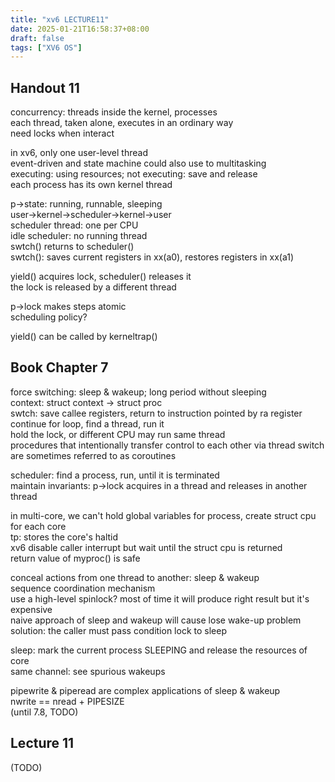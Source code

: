```yaml
---
title: "xv6 LECTURE11"
date: 2025-01-21T16:58:37+08:00
draft: false
tags: ["XV6 OS"]
---
```


## Handout 11

concurrency: threads inside the kernel, processes  
each thread, taken alone, executes in an ordinary way  
need locks when interact  

in xv6, only one user-level thread  
event-driven and state machine could also use to multitasking  
executing: using resources; not executing: save and release  
each process has its own kernel thread  

p->state: running, runnable, sleeping  
user->kernel->scheduler->kernel->user  
scheduler thread: one per CPU  
idle scheduler: no running thread  
swtch() returns to scheduler()  
swtch(): saves current registers in xx(a0), restores registers in xx(a1)  

yield() acquires lock, scheduler() releases it  
the lock is released by a different thread  

p->lock makes steps atomic  
scheduling policy?  

yield() can be called by kerneltrap()  


## Book Chapter 7

force switching: sleep & wakeup; long period without sleeping  
context: struct context -> struct proc  
swtch: save callee registers, return to instruction pointed by ra register  
continue for loop, find a thread, run it  
hold the lock, or different CPU may run same thread  
procedures that intentionally transfer control to each other via thread switch are sometimes referred to as coroutines  

scheduler: find a process, run, until it is terminated  
maintain invariants: p->lock acquires in a thread and releases in another thread  

in multi-core, we can't hold global variables for process, create struct cpu for each core  
tp: stores the core's haltid  
xv6 disable caller interrupt but wait until the struct cpu is returned  
return value of myproc() is safe  

conceal actions from one thread to another: sleep & wakeup  
sequence coordination mechanism  
use a high-level spinlock? most of time it will produce right result but it's expensive  
naive approach of sleep and wakeup will cause lose wake-up problem  
solution: the caller must pass condition lock to sleep  

sleep: mark the current process SLEEPING and release the resources of core  
same channel: see spurious wakeups  

pipewrite & piperead are complex applications of sleep & wakeup  
nwrite == nread + PIPESIZE  
(until 7.8, TODO)

## Lecture 11

(TODO)